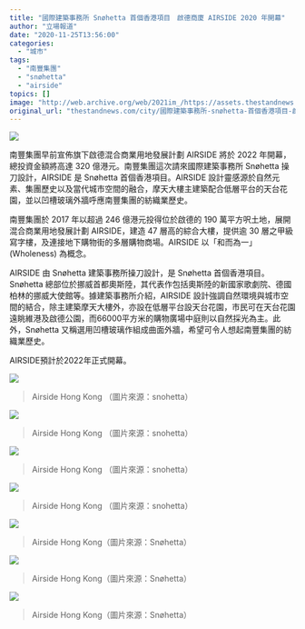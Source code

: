 ```yaml
---
title: "國際建築事務所 Snøhetta 首個香港項目　啟德商廈 AIRSIDE 2020 年開幕"
author: "立場報道"
date: "2020-11-25T13:56:00"
categories:
  - "城市"
tags:
  - "南豐集團"
  - "snøhetta"
  - "airside"
topics: []
image: "http://web.archive.org/web/2021im_/https://assets.thestandnews.com/media/photos/20201125-16_4K5ZH_SOYxgEP.png"
original_url: "thestandnews.com/city/國際建築事務所-snøhetta-首個香港項目-啟德商廈-airside-2020-年開幕"
---
```

![](http://web.archive.org/web/2021im_/https://assets.thestandnews.com/media/photos/20201125-16_4K5ZH_SOYxgEP.png)

南豐集團早前宣佈旗下啟德混合商業用地發展計劃 AIRSIDE 將於 2022 年開幕，總投資金額將高達 320 億港元。南豐集團這次請來國際建築事務所 Snøhetta 操刀設計，AIRSIDE 是 Snøhetta 首個香港項目。AIRSIDE 設計靈感源於自然元素、集團歷史以及當代城市空間的融合，摩天大樓主建築配合低層平台的天台花園，並以凹槽玻璃外牆呼應南豐集團的紡織業歷史。

南豐集團於 2017 年以超過 246 億港元投得位於啟德的 190 萬平方呎土地，展開混合商業用地發展計劃 AIRSIDE，建造 47 層高的綜合大樓，提供逾 30 層之甲級寫字樓，及連接地下購物街的多層購物商場。AIRSIDE 以「和而為一」 (Wholeness) 為概念。

AIRSIDE 由 Snøhetta 建築事務所操刀設計，是 Snøhetta 首個香港項目。Snøhetta 總部位於挪威首都奧斯陸，其代表作包括奧斯陸的新國家歌劇院、德國柏林的挪威大使館等。據建築事務所介紹，AIRSIDE 設計強調自然環境與城市空間的結合，除主建築摩天大樓外，亦設在低層平台設天台花園，市民可在天台花園遠眺維港及啟德公園，而66000平方米的購物廣場中庭則以自然採光為主。此外，Snøhetta 又稱選用凹槽玻璃作組成曲面外牆，希望可令人想起南豐集團的紡織業歷史。

AIRSIDE預計於2022年正式開幕。

![](http://web.archive.org/web/2021im_/https://assets.thestandnews.com/media/photos/0a6602117276d75b562fb8b145e902e2_1024w_CI0RW_1VUlSzV.jpeg)
> Airside Hong Kong （圖片來源：snohetta）

![](http://web.archive.org/web/2021im_/https://assets.thestandnews.com/media/photos/ea2b434f7174489ece2c79c411f934bc_2048w_r8WYd_JDuGjZw.jpeg)
> Airside Hong Kong （圖片來源：snohetta）

![](http://web.archive.org/web/2021im_/https://assets.thestandnews.com/media/photos/46073eaef7a0041bd581a5571118a271_1024w_PzgvM_0JIPFLV.jpeg)
> Airside Hong Kong （圖片來源：snohetta）

![](http://web.archive.org/web/2021im_/https://assets.thestandnews.com/media/photos/d730021e7a1229c9e17210c2dabd6d8e_2048w_V2L0F_PlpJbvT.jpeg)
> Airside Hong Kong （圖片來源：snohetta）

![](http://web.archive.org/web/2021im_/https://assets.thestandnews.com/media/photos/f559fe84482a4f5f46ea1a9ede43b806_1024w_VXdgG_xjUcQmJ.jpeg)
> Airside Hong Kong（圖片來源：Snøhetta）

![](http://web.archive.org/web/2021im_/https://assets.thestandnews.com/media/photos/fa659fcf6d00a30ab2a514347c3679e3_2048w_F8zKo_Cf6rm3W.jpeg)
> Airside Hong Kong（圖片來源：Snøhetta）

![](http://web.archive.org/web/2021im_/https://assets.thestandnews.com/media/photos/662f602c4c85fa2a7555ae6ac3b30f12_1024w_2vgDY_fsVsUk1.jpeg)
> Airside Hong Kong（圖片來源：Snøhetta）